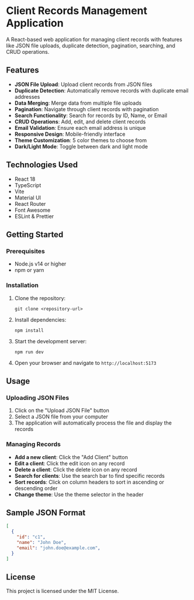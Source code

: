 # Client Records Management Application

A React-based web application for managing client records with features like JSON file uploads, duplicate detection, pagination, searching, and CRUD operations.

## Features

- **JSON File Upload**: Upload client records from JSON files
- **Duplicate Detection**: Automatically remove records with duplicate email addresses
- **Data Merging**: Merge data from multiple file uploads
- **Pagination**: Navigate through client records with pagination
- **Search Functionality**: Search for records by ID, Name, or Email
- **CRUD Operations**: Add, edit, and delete client records
- **Email Validation**: Ensure each email address is unique
- **Responsive Design**: Mobile-friendly interface
- **Theme Customization**: 5 color themes to choose from
- **Dark/Light Mode**: Toggle between dark and light mode

## Technologies Used

- React 18
- TypeScript
- Vite
- Material UI
- React Router
- Font Awesome
- ESLint & Prettier

## Getting Started

### Prerequisites

- Node.js v14 or higher
- npm or yarn

### Installation

1. Clone the repository:
   ```
   git clone <repository-url>
   ```

2. Install dependencies:
   ```
   npm install
   ```

3. Start the development server:
   ```
   npm run dev
   ```

4. Open your browser and navigate to `http://localhost:5173`

## Usage

### Uploading JSON Files

1. Click on the "Upload JSON File" button
2. Select a JSON file from your computer
3. The application will automatically process the file and display the records

### Managing Records

- **Add a new client**: Click the "Add Client" button
- **Edit a client**: Click the edit icon on any record
- **Delete a client**: Click the delete icon on any record
- **Search for clients**: Use the search bar to find specific records
- **Sort records**: Click on column headers to sort in ascending or descending order
- **Change theme**: Use the theme selector in the header

## Sample JSON Format

```json
[
  {
    "id": "c1",
    "name": "John Doe",
    "email": "john.doe@example.com",
  }
]
```

## License

This project is licensed under the MIT License.
